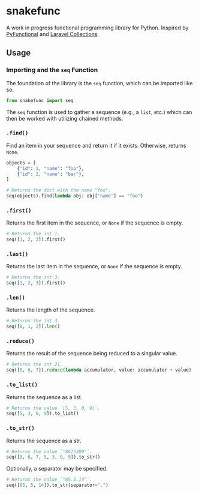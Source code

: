 snakefunc
=========
A work in progress functional programming library for Python. Inspired by [PyFunctional](https://pyfunctional.pedro.ai/) and [Laravel Collections](https://laravel.com/docs/master/collections).

Usage
-----

### Importing and the `seq` Function

The foundation of the library is the `seq` function, which can be imported like so:

```python
from snakefunc import seq
```

The `seq` function is used to gather a sequence (e.g., a `list`, etc.) which can then be worked with utilizing chained methods.

### `.find()`

Find an item in your sequence and return it if it exists. Otherwise, returns `None`.

```python
objects = [
    {"id": 1, "name": "foo"},
    {"id": 2, "name": "bar"},
]

# Returns the dict with the name "foo".
seq(objects).find(lambda obj: obj["name"] == "foo")
```

### `.first()`

Returns the first item in the sequence, or `None` if the sequence is empty.

```python
# Returns the int 1.
seq([1, 2, 3]).first()
```

### `.last()`

Returns the last item in the sequence, or `None` if the sequence is empty.

```python
# Returns the int 3.
seq([1, 2, 3]).first()
```

### `.len()`

Returns the length of the sequence.

```python
# Returns the int 3.
seq([0, 1, 2]).len()
```

### `.reduce()`

Returns the result of the sequence being reduced to a singular value.

```python
# Returns the int 21.
seq([8, 6, 7]).reduce(lambda accumulator, value: accumulator + value)
```

### `.to_list()`

Returns the sequence as a list.

```python
# Returns the value `[5, 3, 0, 9]`.
seq([5, 3, 0, 9]).to_list()
```

### `.to_str()`

Returns the sequence as a str.

```python
# Returns the value `"8675309"`.
seq([8, 6, 7, 5, 3, 0, 9]).to_str()
```

Optionally, a separator may be specified.

```python
# Returns the value `"85.5.14"`.
seq([85, 5, 14]).to_str(separator=".")
```
